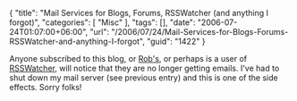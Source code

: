 {
	"title": "Mail Services for Blogs, Forums, RSSWatcher (and anything I forgot)",
	"categories": [
		"Misc"
	],
	"tags": [],
	"date": "2006-07-24T01:07:00+06:00",
	"url": "/2006/07/24/Mail-Services-for-Blogs-Forums-RSSWatcher-and-anything-I-forgot",
	"guid": "1422"
}

Anyone subscribed to this blog, or <a href="http://www.brooks-bilson.com/blogs/rob/">Rob's</a>, or perhaps is a user of <a href="http://www.rsswatcher.com">RSSWatcher</a>, will notice that they are no longer getting emails. I've had to shut down my mail server (see previous entry) and this is one of the side effects. Sorry folks!